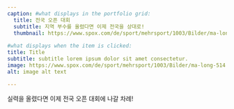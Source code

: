 ```yaml
---
caption: #what displays in the portfolio grid:
  title: 전국 오픈 대회
  subtitle: 지역 부수를 올렸다면 이제 전국을 상대로!
  thumbnail: https://www.spox.com/de/sport/mehrsport/1003/Bilder/ma-long-514.jpg
  
#what displays when the item is clicked:
title: Title
subtitle: subtitle lorem ipsum dolor sit amet consectetur.
image: https://www.spox.com/de/sport/mehrsport/1003/Bilder/ma-long-514.jpg #main image, can be a link or a file in assets/img/portfolio
alt: image alt text

---
```

실력을 올렸다면 이제 전국 오픈 대회에 나갈 차례!